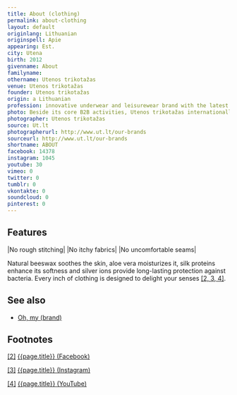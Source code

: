 ```yaml
---
title: About (clothing)
permalink: about-clothing
layout: default
originlang: Lithuanian
originspell: Apie
appearing: Est.
city: Utena
birth: 2012
givenname: About
familyname:
othername: Utenos trikotažas
venue: Utenos trikotažas
founder: Utenos trikotažas
origin: a Lithuanian
profession: innovative underwear and leisurewear brand with the latest technological possibilities with the sense of zeitgeist in design trends, with locally developed fabrics enriched with extra skin-care textile finishing, based on aloe vera, beeswax, silk proteins and antibacterial silver
photo: Beside its core B2B activities, Utenos trikotažas internationally operates two in-house created fashion brands
photographer: Utenos trikotažas
source: Ut.lt
photographerurl: http://www.ut.lt/our-brands
sourceurl: http://www.ut.lt/our-brands
shortname: ABOUT
facebook: 14378
instagram: 1045
youtube: 30
vimeo: 0
twitter: 0
tumblr: 0
vkontakte: 0
soundcloud: 0
pinterest: 0
---
```


## Features

|No rough stitching|
|No itchy fabrics|
|No uncomfortable seams|

Natural beeswax soothes the skin, aloe vera moisturizes it, silk proteins enhance its softness and silver ions provide long-lasting protection against bacteria. Every inch of clothing is designed to delight your senses <span id="a2">[\[2, 3, 4\]](#f1)</span>.

## See also

+ [Oh, my (brand)](oh-my-brand)

## Footnotes

[[2]](#a2) <span id="f2"></span> [{{page.title}} (Facebook)](https://goo.gl/aYWoqC)

[[3]](#a2) <span id="f3"></span> [{{page.title}} (Instagram)](https://goo.gl/Qaxa8R)

[[4]](#a2) <span id="f4"></span> [{{page.title}} (YouTube)](https://goo.gl/RL6Wdw)

